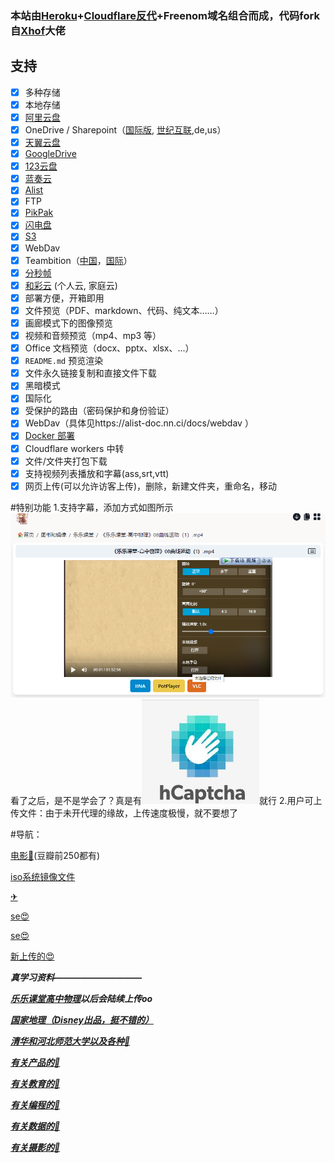 <h3>本站由<a href="http://heroku.com">Heroku</a>+<a href="http://cloudflare.com">Cloudflare反代</a>+Freenom域名组合而成，代码fork自<a class="commit-author user-mention" title="查看 Xhofe 的所有提交" href="https://github.com/Xhofe/alist/">Xhof</a>大佬</h3>

## 支持

- [x] 多种存储
- [x] 本地存储
- [x] [阿里云盘](https://www.aliyundrive.com/)
- [x] OneDrive / Sharepoint（[国际版](https://www.office.com/), [世纪互联](https://portal.partner.microsoftonline.cn),de,us）
- [x] [天翼云盘](https://cloud.189.cn)
- [x] [GoogleDrive](https://drive.google.com/)
- [x] [123云盘](https://www.123pan.com/)
- [x] [蓝奏云](https://pc.woozooo.com/)
- [x] [Alist](https://github.com/Xhofe/alist)
- [x] FTP
- [x] [PikPak](https://www.mypikpak.com/)
- [x] [闪电盘](https://shandianpan.com/)
- [x] [S3](https://aws.amazon.com/cn/s3/)
- [x] WebDav
- [x] Teambition（[中国](https://www.teambition.com/ )，[国际](https://us.teambition.com/ )）
- [x] [分秒帧](https://www.mediatrack.cn/)
- [x] [和彩云](https://yun.139.com/) (个人云, 家庭云)
- [x] 部署方便，开箱即用
- [x] 文件预览（PDF、markdown、代码、纯文本……）
- [x] 画廊模式下的图像预览
- [x] 视频和音频预览（mp4、mp3 等）
- [x] Office 文档预览（docx、pptx、xlsx、...）
- [x] `README.md` 预览渲染
- [x] 文件永久链接复制和直接文件下载
- [x] 黑暗模式
- [x] 国际化
- [x] 受保护的路由（密码保护和身份验证）
- [x] WebDav（具体见https://alist-doc.nn.ci/docs/webdav ）
- [x] [Docker 部署](https://hub.docker.com/r/xhofe/alist)
- [x] Cloudflare workers 中转
- [x] 文件/文件夹打包下载
- [x] 支持视频列表播放和字幕(ass,srt,vtt)
- [x] 网页上传(可以允许访客上传)，删除，新建文件夹，重命名，移动

#特别功能
1.支持字幕，添加方式如图所示
<img src="https://raw.githubusercontent.com/zhou41698/upp/main/Snipaste_2022-01-25_14-01-36.png"></img>
看了之后，是不是学会了？真是有<img src="https://raw.githubusercontent.com/zhou41698/upp/main/(%40HYNRGW2S%7D_%7D3HND4%609%5B00.jpg"></img>就行
2.用户可上传文件：由于未开代理的缘故，上传速度极慢，就不要想了

#导航：
<p><a href="https://alist.ylyg.ml/%E5%9B%BE%E4%B9%A6%E5%92%8C%E9%95%9C%E5%83%8F/%E7%94%B5%E5%BD%B1">电影🎦</a>(豆瓣前250都有)</p>
<p><a href="https://alist.ylyg.ml/%E5%9B%BE%E4%B9%A6%E5%92%8C%E9%95%9C%E5%83%8F/ISO%E6%96%87%E4%BB%B6">iso系统镜像文件</a></p>
<p><a href="https://alist.ylyg.ml/gal%E5%92%8C%E5%B0%91%E9%87%8F%E8%B5%84%E6%BA%90/My%20Telegram>Galgame(没时间整理)</a>（解压密码均为：绅士王某人），他的tg<a href="https://t.me/gal_porter">✈</a></p>
<p><a href="https://alist.ylyg.ml/%E5%9B%BE%E4%B9%A6%E5%92%8C%E5%B0%8F%E7%89%87/OneDrive/%E5%B0%8F%E7%89%87">se😍</a></p>
<p><a href="https://alist.ylyg.ml/%E5%87%A0%E4%B9%8E%E5%85%A8%E6%98%AF%E5%B0%8F%E7%89%87/R18">se😍</a></p>
<p><a href="https://alist.ylyg.ml/%E5%9B%BE%E4%B9%A6%E5%92%8C%E9%95%9C%E5%83%8F/Watch%20061821%20001.mp4">新上传的😍</a></p>
<b><i>真<i/><b/>学习资料——————————</p>
<p><a href="https://alist.ylyg.ml/%E5%9B%BE%E4%B9%A6%E5%92%8C%E9%95%9C%E5%83%8F/%E4%B9%90%E4%B9%90%E8%AF%BE%E5%A0%82">乐乐课堂高中物理</a>以后会陆续上传oo</p>
<p><a href="https://alist.ylyg.ml/%E5%9B%BE%E4%B9%A6%E5%92%8C%E9%95%9C%E5%83%8F/%E5%9B%BD%E5%AE%B6%E5%9C%B0%E7%90%86">国家地理（Disney出品，挺不错的）</a></p>
<p><a href="https://alist.ylyg.ml/%E5%9B%BE%E4%B9%A6%E5%92%8C%E5%B0%8F%E7%89%87/OneDrive/%E5%9B%BE%E4%B9%A6">清华和河北师范大学以及各种📕</a></p>
<p><a href="https://alist.ylyg.ml/%E5%9B%BE%E4%B9%A6%E5%92%8C%E9%95%9C%E5%83%8F/%E4%BA%A7%E5%93%81">有关产品的📕</a></p>
<p><a href="https://alist.ylyg.ml/%E5%9B%BE%E4%B9%A6%E5%92%8C%E9%95%9C%E5%83%8F/%E6%95%99%E8%82%B2">有关教育的📕</a></p>
<p><a href="https://alist.ylyg.ml/%E5%9B%BE%E4%B9%A6%E5%92%8C%E9%95%9C%E5%83%8F/%E7%BC%96%E7%A8%8B">有关编程的📕</a></p>
<p><a href="https://alist.ylyg.ml/%E5%9B%BE%E4%B9%A6%E5%92%8C%E9%95%9C%E5%83%8F/%E6%95%B0%E6%8D%AE">有关数据的📕</a></p>
<p><a href="https://alist.ylyg.ml/%E5%9B%BE%E4%B9%A6%E5%92%8C%E9%95%9C%E5%83%8F/%E6%91%84%E5%BD%B1">有关摄影的📕</a></p>
